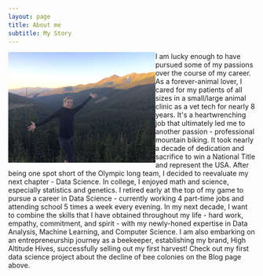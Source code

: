 ```yaml
---
layout: page
title: About me
subtitle: My Story
---
```


<img align="left" src="/img/fullsizeoutput_6f9.jpeg" width="300"> I am lucky enough to have pursued some of my passions over the course of my career. As a forever-animal lover, I cared
for my patients of all sizes in a small/large animal clinic as a vet tech for nearly 8 years. It's a heartwrenching job that
ultimately led me to another passion - professional mountain biking. It took nearly a decade of dedication and sacrifice to
win a National Title and represent the USA. After being one spot short of the Olympic long team, I decided to reevaluate
my next chapter - Data Science. In college, I enjoyed math and science, especially statistics and genetics. I retired early at
the top of my game to pursue a career in Data Science - currently working 4 part-time jobs and attending school 5 times a
week every evening. In my next decade, I want to combine the skills that I have obtained throughout my life - hard work,
empathy, commitment, and spirit - with my newly-honed expertise in Data Analysis, Machine Learning, and Computer
Science. I am also embarking on an entrepreneurship journey as a beekeeper, establishing my brand, High Altitude Hives,
successfully selling out my first harvest! Check out my first data science project about the decline of bee colonies on the Blog page above. 



